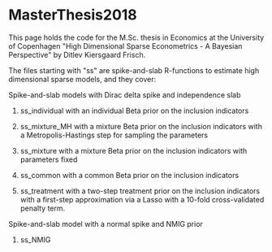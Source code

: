 # MasterThesis2018

This page holds the code for the M.Sc. thesis in Economics at the University of Copenhagen "High Dimensional Sparse 
Econometrics - A Bayesian Perspective" by Ditlev Kiersgaard Frisch.

The files starting with "ss" are spike-and-slab R-functions to estimate high dimensional sparse models, and they cover:

Spike-and-slab models with Dirac delta spike and independence slab
  1) ss_individual with an individual Beta prior on the inclusion indicators
  2) ss_mixture_MH with a mixture Beta prior on the inclusion indicators with a Metropolis-Hastings step for sampling the parameters
  3) ss_mixture with a mixture Beta prior on the inclusion indicators with parameters fixed
  4) ss_common with a common Beta prior on the inclusion indicators
  
  5) ss_treatment with a two-step treatment prior on the inclusion indicators with a first-step approximation via a Lasso          with a 10-fold cross-validated penalty term.
  
Spike-and-slab model with a normal spike and NMIG prior
  1) ss_NMIG

       

